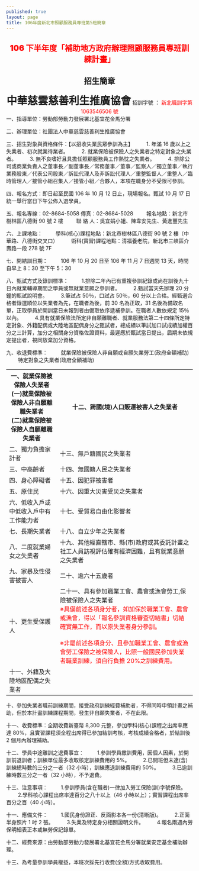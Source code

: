```yaml
---
published: true
layout: page
title: 106年度新北市照顧服務員專班第5班簡章
---
```


<h2 style='color: red; text-align: center; font-weight: 900;'>106 下半年度「補助地方政府辦理照顧服務員專班訓練計畫」</h2>
<h2 style='text-align: center; font-weight: 900;'>招生簡章</h2>
<div style='text-align: center;'>
  <h1 style='display: inline;'>中華慈雲慈善利生推廣協會</h1>  招訓字號 ： <span style='color: red;'>新北職訓字第 1063546506 號</span>
</div>
一、指導單位：勞動部勞動力發展署北基宜花金馬分署

二、辦理單位：社團法人中華慈雲慈善利生推廣協會

三、招生對象與資格條件：【以招收失業民眾參訓為主】
&nbsp;&nbsp;&nbsp;&nbsp;&nbsp;&nbsp;&nbsp;&nbsp;1.  年滿 16 歲以上之失業者、初次就業待業者。
&nbsp;&nbsp;&nbsp;&nbsp;&nbsp;&nbsp;&nbsp;&nbsp;2.  就業保險被保險人之失業者之特定對象之失業者。
&nbsp;&nbsp;&nbsp;&nbsp;&nbsp;&nbsp;&nbsp;&nbsp;3.  無不良嗜好且具擔任照顧服務員工作熱忱之失業者。
&nbsp;&nbsp;&nbsp;&nbsp;&nbsp;&nbsp;&nbsp;&nbsp;4.  排除公司或商業負責人之董事長／副董事長／常務董事／董事／監察人／獨立董事／執行業務股東／代表公司股東／訴訟代理人及非訴訟代理人／重整監督人／重整人／臨時管理人／接管小組召集人／接管小組／合夥人，本項在職身分不受限可參訓。

四、報名方式：即日起至民國 106 年 10 月 12 日止，現場報名。甄試 10 月 17 日統一舉行當日下午公佈入選學員。

五、報名專線：02-8684-5058 傳真：02-8684-5028
&nbsp;&nbsp;&nbsp;&nbsp;&nbsp;&nbsp;&nbsp;&nbsp;報名地點：新北市樹林區八德街 90 號 2 樓
&nbsp;&nbsp;&nbsp;&nbsp;&nbsp;&nbsp;&nbsp;&nbsp;聯 絡 人：吳宜娟小姐、陳韋安先生、黃進豐先生

六、上課地點：
&nbsp;&nbsp;&nbsp;&nbsp;&nbsp;&nbsp;&nbsp;&nbsp;學科(核心)課程地點：新北市樹林區八德街 90 號 2 樓（中華路、八德街交叉口）
&nbsp;&nbsp;&nbsp;&nbsp;&nbsp;&nbsp;&nbsp;&nbsp;術科(實習)課程地點：清福養老院，新北市三峽區介壽路一段 278 號 7F

七、開結訓日期：
&nbsp;&nbsp;&nbsp;&nbsp;&nbsp;&nbsp;&nbsp;&nbsp;106 年 10 月 20 日至 106 年 11 月 7 日週間 13 天，時間自早上 8：30 至下午 5：30

八、甄試方式及錄訓標準：
&nbsp;&nbsp;&nbsp;&nbsp;&nbsp;&nbsp;&nbsp;&nbsp;1.排除二年內已有重複參訓紀錄或尚在訓後九十日內就業輔導期間之學員或無就業意願之參訓者。
&nbsp;&nbsp;&nbsp;&nbsp;&nbsp;&nbsp;&nbsp;&nbsp;2.甄試當天先辦理 20 分鐘的甄試說明會。
&nbsp;&nbsp;&nbsp;&nbsp;&nbsp;&nbsp;&nbsp;&nbsp;3.筆試占 50％，口試占 50％，60 分以上合格。經甄選合格者錄選順位以失業者為先，在職者為後，前 30 名為正取，31 名後為備取名單，正取學員於開訓當日未報到者由備取依序遞補參訓。在職者人數依規定 15％以內。
&nbsp;&nbsp;&nbsp;&nbsp;&nbsp;&nbsp;&nbsp;&nbsp;4.具有就業保險法所定非自願離職者、就業服務法第二十四條所定特定對象、外籍配偶或大陸地區配偶身分之甄試者，總成績以筆試加口試成績加權百分之三計算，加分之相關身分資格佐證資料，最遲應於甄試當日提出，屆期未依規定提出者，視同放棄加分資格。

九、收退費標準：
&nbsp;&nbsp;&nbsp;&nbsp;&nbsp;&nbsp;&nbsp;&nbsp;就業保險被保險人非自願或自願失業勞工(政府全額補助)
&nbsp;&nbsp;&nbsp;&nbsp;&nbsp;&nbsp;&nbsp;&nbsp;特定對象之失業者(政府全額補助)

<table>
  <tr>
    <th>一、就業保險被保險人失業者 <br>(一)就業保險被保險人非自願離職失業者 <br>(二)就業保險被保險人自願離職失業者</th>
    <th>十二、跨國(境)人口販運被害人之失業者</th>
  </tr>
  <tr>
    <td>二、獨力負擔家計者</td>
    <td>十三、無戶籍國民之失業者</td>
  </tr>
  <tr>
    <td>三、中高齡者</td>
    <td>十四、無國籍人民之失業者</td>
  </tr>
  <tr>
    <td>四、身心障礙者</td>
    <td>十五、因犯罪被害者</td>
  </tr>
  <tr>
    <td>五、原住民</td>
    <td>十六、因重大災害受災之失業者</td>
  </tr>
  <tr>
    <td>六、低收入戶或中低收入戶中有工作能力者</td>
    <td>十七、受貿易自由化影響者</td>
  </tr>
  <tr>
    <td>七、長期失業者</td>
    <td>十八、自立少年之失業者</td>
  </tr>
  <tr>
    <td>八、二度就業婦女之失業者</td>
    <td>十九、其他經直轄市、縣(市)政府或其委託計畫之社工人員訪視評估確有經濟困難，且有就業意願之失業者</td>
  </tr>
  <tr>
    <td>九、家暴及性侵害被害人</td>
    <td>二十、逾六十五歲者</td>
  </tr>
  <tr>
    <td>十、更生受保護人</td>
    <td>二十一、具有參加職業工會、農會或漁會勞工,保險被保險人之失業者 <br>
    <div style='color: red;'>※具備前述各項身分者，如加保於職業工會、農會或漁會，得以「報名參訓資格審查切結書」切結確實無工作，而以原失業者身分參訓。</div><br>
    <div style='color: red;'>※非屬前述各項身分、且參加職業工會、農會或漁會勞工保險之被保險人，比照一般國民參加失業者職業訓練，須自行負擔 20%之訓練費用。</div></td>
  </tr>
  <tr>
    <td>十一、外籍及大陸地區配偶之失業者</td>
    <td"></td>
  </tr>
</table>

十、參加失業者職前訓練期間，接受政府訓練經費補助者，不得同時申領計畫之補助，但於本計畫訓練課程期間，發生非自願失業者，不在此限。

十一、收費標準：全期收費新臺幣 8,300 元整，參加學科(核心)課程之出席率應達 80%，且實習課程須全程出席得已參加結訓考核，考核成績合格者，於結訓後 2 個月內辦理補助。

十二、學員中途離訓之退費事宜：
&nbsp;&nbsp;&nbsp;&nbsp;&nbsp;&nbsp;&nbsp;&nbsp;1.參訓學員繳訓費用，因個人因素，於開訓前退訓者；訓練單位最多收取核定訓練費用的 5%。
&nbsp;&nbsp;&nbsp;&nbsp;&nbsp;&nbsp;&nbsp;&nbsp;2.已開班但未達(含)訓練總時數的三分之一者（32 小時），訓練應退訓練費用的 50%。
&nbsp;&nbsp;&nbsp;&nbsp;&nbsp;&nbsp;&nbsp;&nbsp;3.已逾訓練時數三分之一者（32 小時），不予退費。

十三、注意事項：
&nbsp;&nbsp;&nbsp;&nbsp;&nbsp;&nbsp;&nbsp;&nbsp;1.參訓學員(含在職者)一律加入勞工保險(訓)字號保險。
&nbsp;&nbsp;&nbsp;&nbsp;&nbsp;&nbsp;&nbsp;&nbsp;2.學科核心課程出席率達百分之八十以上（46 小時以上）；實習課程出席率百分之百（40 小時）。

十一、應備文件：
&nbsp;&nbsp;&nbsp;&nbsp;&nbsp;&nbsp;&nbsp;&nbsp;1.國民身份證正、反面影本各一份(清晰版)。
&nbsp;&nbsp;&nbsp;&nbsp;&nbsp;&nbsp;&nbsp;&nbsp;2.正面半身照片 1 吋 2 張。
&nbsp;&nbsp;&nbsp;&nbsp;&nbsp;&nbsp;&nbsp;&nbsp;3.失業及特定身分相關證明文件。
&nbsp;&nbsp;&nbsp;&nbsp;&nbsp;&nbsp;&nbsp;&nbsp;4.報名兩週內勞保明細表正本或無勞保記錄單。

十二、經費來源：由勞動部勞動力發展署北基宜花金馬分署就業安定基金補助辦理。

十三、為考量參訓學員權益，本班次採先行收費(全額)方式收取費用。
